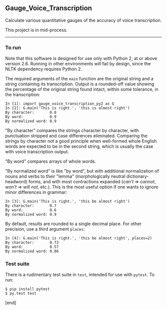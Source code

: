 ## Gauge_Voice_Transcription

Calculate various quantitative gauges of the accuracy of voice transcription.

This project is in mid-process.

---

### To run

 Note that this software is designed for use only with Python 2, at or above version 2.6. Running in other environments will fail by design, since the NLTK dependency requires Python 2.
 
 The required arguments of the `main` function are the original string and a string containing its transcription. Output is a rounded-off value showing the percentage of the original string found intact, within some tolerance, in the transcription:

    In [1]: import gauge_voice_transcription_py2 as G
    In [2]: G.main('This is right.', 'this is almost right')
    By character:       0.8
    By word:            0.9
    By normalized word: 0.9

 "By character" compares the strings character by character, with punctuation stripped and case differences eliminated. Comparing the strings by character not a good principle when well-formed whole English words are expected to be in the second string, which is usually the case with voice transcription output.
   
 "By word" compares arrays of whole words.
   
 "By normalized word" is like "by word", but with additional normalization of nouns and verbs to their "lemma" (morphologically neutral dictionary-headword) forms, and with most contractions expanded (_can't_ => _cannot_, _won't_ => _will not_, etc.). This is the most useful option if one wants to ignore minor differences in grammar:

    In [3]: G.main('This is right.', 'this be almost right')
    By character:       0.7
    By word:            0.6
    By normalized word: 0.9

 By default, results are rounded to a single decimal place. For other precision, use a third argument `places`:

    In [4]: G.main('This is right.', 'this be almost right', places=2)
    By character:       0.73
    By word:            0.57
    By normalized word: 0.86

### Test suite

 There is a rudimentary test suite in `test`, intended for use with `pytest`. To run:

    $ pip install pytest
    $ py.test test

[end]

